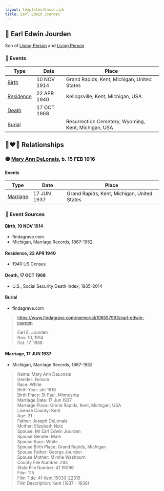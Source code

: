 ```yaml
---
layout: templates/basic.njk
title: Earl Edwin Jourden
---
```

## 🔵 Earl Edwin Jourden

Son of [Living Person](/people/3/38504226) and [Living Person](/people/1/13406384)

### 📆 Events

Type | Date | Place
------ | ------ | ------
[Birth](#event-57a175ba-a9a2-4cac-bdd7-094a43e51972) | 10 NOV 1914 | Grand Rapids, Kent, Michigan, United States
[Residence](#event-c157049c-ab94-449d-ba48-d7332945c5d6) | 22 APR 1940 | Kellogsville, Kent, Michigan, USA
[Death](#event-609081bd-a12a-449a-93ae-ee6a45431a50) | 17 OCT 1968 |
[Burial](#event-f82167aa-5de3-4578-8fe9-0ec42477c1a9) |  | Resurrection Cemetery, Wyoming, Kent, Michigan, USA

## 👩‍❤️‍👨 Relationships

### 🟣 [Mary Ann DeLonais](/people/3/38006988), b. 15 FEB 1916

#### Events

Type | Date | Place
------ | ------ | ------
[Marriage](#event-065115f3-3f4e-41ea-bca0-496bba9e9a5d) | 17 JUN 1937 | Grand Rapids, Kent, Michigan, United States
### 📰 Event Sources

#### <a id="event-57a175ba-a9a2-4cac-bdd7-094a43e51972"></a> Birth, 10 NOV 1914
* findagrave.com
* Michigan, Marriage Records, 1867-1952

#### <a id="event-c157049c-ab94-449d-ba48-d7332945c5d6"></a> Residence, 22 APR 1940
* 1940 US Census

#### <a id="event-609081bd-a12a-449a-93ae-ee6a45431a50"></a> Death, 17 OCT 1968
* U.S., Social Security Death Index, 1935-2014

#### <a id="event-f82167aa-5de3-4578-8fe9-0ec42477c1a9"></a> Burial
* findagrave.com
>   
  > https://www.findagrave.com/memorial/106557993/earl-edwin-jourden  
  >   
  > Earl E. Jourden  
  > Nov. 10, 1914  
  > Oct. 17, 1968
#### <a id="event-065115f3-3f4e-41ea-bca0-496bba9e9a5d"></a> Marriage, 17 JUN 1937
* Michigan, Marriage Records, 1867-1952
>   
  > Name: Mary Ann DeLonais  
  > Gender: Female  
  > Race: White  
  > Birth Year: abt 1916  
  > Birth Place: St Paul, Minnesota  
  > Marriage Date: 17 Jun 1937  
  > Marriage Place: Grand Rapids, Kent, Michigan, USA  
  > License County: Kent  
  > Age: 21  
  > Father: Joseph DeLonais  
  > Mother: Elizabeth Nolz  
  > Spouse: Mr Earl Edwin Jourden  
  > Spouse Gender: Male  
  > Spouse Race: White  
  > Spouse Birth Place: Grand Rapids, Michigan  
  > Spouse Father: George Jourden  
  > Spouse Mother: Minnie Washburn  
  > County File Number: 284  
  > State File Number: 41 19096  
  > Film: 115  
  > Film Title: 41 Kent 19030-22319  
  > Film Description: Kent (1937 - 1939)
